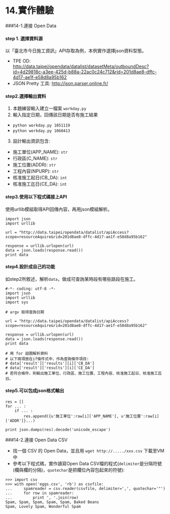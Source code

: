 # 14.實作體驗

###14-1.連接 Open Data
#### step 1. 選擇資料源
以「臺北市今日施工資訊」API存取為例，本例實作選擇json資料型態。
  - TPE OD: http://data.taipei/opendata/datalist/datasetMeta/outboundDesc?id=4d29818c-a3ee-425d-b88a-22ac0c24c712&rid=201d8ae8-dffc-4d17-ae1f-e58d8a95b162
  - JSON Pretty 工具: http://json.parser.online.fr/



#### step2.選擇輸出資料
1. 本題練習輸入建立一檔案 `workday.py`
2. 輸入指定日期，回傳該日期是否有施工結果
  - `python workday.py 1051119`
  - `python workday.py 1060413`
3. 設計輸出資訊包含:
  - 施工單位(APP_NAME): `str`
  - 行政區(C_NAME): `str`
  - 施工位置(ADDR): `str`
  - 工程內容(NPURP): `str`
  - 核准施工起日(CB_DA): `int`
  - 核准施工迄日(CE_DA): `int`

#### step3.使用以下程式碼接上API
使用urllib模組取得API回傳內容，再用json模組解析。
```
import json
import urllib

url = "http://data.taipei/opendata/datalist/apiAccess?scope=resourceAquire&rid=201d8ae8-dffc-4d17-ae1f-e58d8a95b162"

response = urllib.urlopen(url)
data = json.loads(response.read())
print data
```
#### step4.設計成自己的功能
如step2所敘述，解析`data`，做成可查詢某時段有哪些路段在施工。
```
#-*- coding: utf-8 -*-
import json
import urllib
import sys

# argv 取得查詢日期

url = "http://data.taipei/opendata/datalist/apiAccess?scope=resourceAquire&rid=201d8ae8-dffc-4d17-ae1f-e58d8a95b162"

response = urllib.urlopen(url)
data = json.loads(response.read())
print data

# 用 for 迴圈解析資料
# 以下兩項放在if條件式中，作為查詢條件項目:
# data['result']['results'][i]['CB_DA']
# data['result']['results'][i]['CE_DA']
# 若符合條件，則輸出施工單位、行政區、施工位置、工程內容、核准施工起日、核准施工迄日。
```

#### step5.可以包成json格式輸出
```
res = []
for ... :
    if ... :
        res.append({u'施工單位':raw[i]['APP_NAME'], u'施工位置':raw[i]['ADDR']}...)

print json.dumps(res).decode('unicode_escape')
```


###14-2.連接 Open Data CSV
  - 找一個 CSV 的 Open Data，並且用 `wget http://...../xxx.csv` 下載至VM中
  - 參考以下程式碼，實作讀寫Open Data CSV檔的程式(`delimiter`是分隔符號(欄與欄的分隔)，`quotechar`是把欄位內容包起來的符號): 
```
>>> import csv
>>> with open('eggs.csv', 'rb') as csvfile:
...     spamreader = csv.reader(csvfile, delimiter=',', quotechar='"')
...     for row in spamreader:
...         print ', '.join(row)
Spam, Spam, Spam, Spam, Spam, Baked Beans
Spam, Lovely Spam, Wonderful Spam
```
